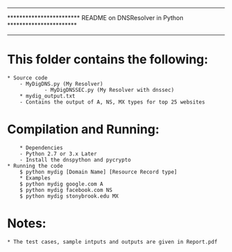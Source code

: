 ********************************************************************************
************************ README on DNSResolver in Python ***********************
********************************************************************************

This folder contains the following:
===================================

	* Source code
		- MyDigDNS.py (My Resolver)
                - MyDigDNSSEC.py (My Resolver with dnssec)
        * mydig_output.txt
		- Contains the output of A, NS, MX types for top 25 websites

Compilation and Running:
=======================

        * Dependencies
		- Python 2.7 or 3.x Later
		- Install the dnspython and pycrypto
	* Running the code 
		$ python mydig [Domain Name] [Resource Record type]
        * Examples
		$ python mydig google.com A
		$ python mydig facebook.com NS
		$ python mydig stonybrook.edu MX

Notes:
======
	
	* The test cases, sample intputs and outputs are given in Report.pdf
